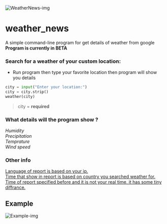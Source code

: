 ![WeatherNews-img](https://github.com/mrpintime/weather_news/blob/main/img/weather.jpg)

# weather_news
A simple command-line program for get details of weather from google
**Program is currently in BETA**

### Search for a weather of your custom location:

* Run program then type your favorite location then program will show you details
``` python
city = input("Enter your location:")
city = city.strip()
weather(city)
```
> city = **required**

### What details will the program show ?
*Humidity*  
*Precipitation*  
*Temprature*  
*Wind speed*

### Other info
<u>Language of report is based on your ip.</u>  
<u>Time that show in report is based on country you searched weather for.</u>  
<u>Time of report specified before and it is not your real time, it has some tiny diffrance.</u>

## Example

![Example-img](https://github.com/mrpintime/weather_news/blob/main/img/example_img.png)

